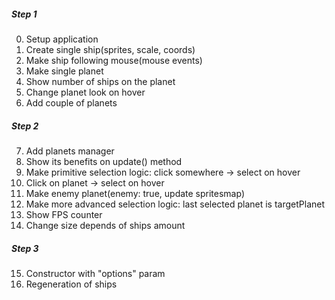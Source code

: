 ##### Step 1

0. Setup application
1. Create single ship(sprites, scale, coords)
2. Make ship following mouse(mouse events)
3. Make single planet
4. Show number of ships on the planet
5. Change planet look on hover
6. Add couple of planets

##### Step 2

7. Add planets manager
8. Show its benefits on update() method
9. Make primitive selection logic: click somewhere -> select on hover
10. Click on planet -> select on hover
11. Make enemy planet(enemy: true, update spritesmap)
12. Make more advanced selection logic: last selected planet is targetPlanet
13. Show FPS counter
14. Change size depends of ships amount

##### Step 3

15. Constructor with "options" param
16. Regeneration of ships
